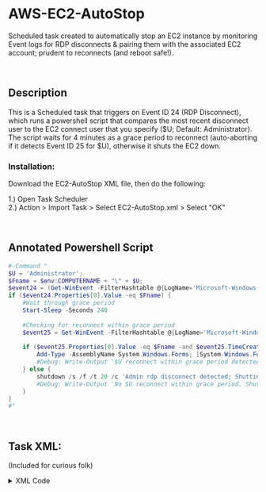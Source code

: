 # AWS-EC2-AutoStop
Scheduled task created to automatically stop an EC2 instance by monitoring Event logs for RDP disconnects & pairing them with the associated EC2 account; prudent to reconnects (and reboot safe!).

&nbsp;

## Description
This is a Scheduled task that triggers on Event ID 24 (RDP Disconnect), which runs a powershell script that compares the most recent disconnect user to the EC2 connect user that you specify ($U; Default: Administrator).<br> The script waits for 4 minutes as a grace period to reconnect (auto-aborting if it detects Event ID 25 for $U), otherwise it shuts the EC2 down.  

### Installation:
Download the EC2-AutoStop XML file, then do the following:

1.) Open Task Scheduler<br>
2.) Action > Import Task > Select EC2-AutoStop.xml > Select "OK"<br>

&nbsp;

## Annotated Powershell Script
```Powershell
#-Command "
$U = 'Administrator';
$Fname = $env:COMPUTERNAME + "\" + $U;
$event24 = (Get-WinEvent -FilterHashtable @{LogName='Microsoft-Windows-TerminalServices-LocalSessionManager/Operational'; ID=24} -MaxEvents 1)
if ($event24.Properties[0].Value -eq $Fname) {
	#Wait through grace period
	Start-Sleep -Seconds 240
	
	#Checking for reconnect within grace period
	$event25 = Get-WinEvent -FilterHashtable @{LogName='Microsoft-Windows-TerminalServices-LocalSessionManager/Operational'; ID=25} -MaxEvents 1
	
	if ($event25.Properties[0].Value -eq $Fname -and $event25.TimeCreated -gt (Get-Date).AddMinutes(-4)) {
		Add-Type -AssemblyName System.Windows.Forms; [System.Windows.Forms.MessageBox]::Show('Reconnected; shutdown aborted', 'EC2-Status')
		#Debug: Write-Output '$U reconnect within grace period detected. Aborting.'
	} else {
		shutdown /s /f /t 20 /c 'Admin rdp disconnect detected; Shutting down.'
		#Debug: Write-Output 'No $U reconnect within grace period. Shutting down.'
	}
}
#"
```

&nbsp;

## Task XML:
(Included for curious folk)
<details>
  <summary>XML Code</summary>

    <?xml version="1.0" encoding="UTF-16"?>
	<Task version="1.4" xmlns="http://schemas.microsoft.com/windows/2004/02/mit/task">
	  <RegistrationInfo>
	    <Date>2024-04-20T16:20:10.6969696</Date>
	    <Author>Administrator</Author>
	    <Description>Automatic Stop-Instance switch for AWS after rdp disconnect.</Description>
	    <URI>\EC2-AutoStop</URI>
	  </RegistrationInfo>
	  <Triggers>
	    <EventTrigger>
	      <StartBoundary>2024-04-20T18:00:00</StartBoundary>
	      <Enabled>true</Enabled>
	      <Subscription>&lt;QueryList&gt;&lt;Query Id="0" Path="Microsoft-Windows-TerminalServices-LocalSessionManager/Operational"&gt;&lt;Select Path="Microsoft-Windows-TerminalServices-LocalSessionManager/Operational"&gt;*[System[Provider[@Name='Microsoft-Windows-TerminalServices-LocalSessionManager'] and EventID=24]]&lt;/Select&gt;&lt;/Query&gt;&lt;/QueryList&gt;</Subscription>
	    </EventTrigger>
	  </Triggers>
	  <Principals>
	    <Principal id="Author">
	      <UserId>S-1-5-21-1115079623-1387137672-2099510147-500</UserId>
	      <LogonType>S4U</LogonType>
	      <RunLevel>HighestAvailable</RunLevel>
	    </Principal>
	  </Principals>
	  <Settings>
	    <MultipleInstancesPolicy>IgnoreNew</MultipleInstancesPolicy>
	    <DisallowStartIfOnBatteries>false</DisallowStartIfOnBatteries>
	    <StopIfGoingOnBatteries>false</StopIfGoingOnBatteries>
	    <AllowHardTerminate>false</AllowHardTerminate>
	    <StartWhenAvailable>true</StartWhenAvailable>
	    <RunOnlyIfNetworkAvailable>false</RunOnlyIfNetworkAvailable>
	    <IdleSettings>
	      <StopOnIdleEnd>true</StopOnIdleEnd>
	      <RestartOnIdle>false</RestartOnIdle>
	    </IdleSettings>
	    <AllowStartOnDemand>false</AllowStartOnDemand>
	    <Enabled>true</Enabled>
	    <Hidden>false</Hidden>
	    <RunOnlyIfIdle>false</RunOnlyIfIdle>
	    <DisallowStartOnRemoteAppSession>false</DisallowStartOnRemoteAppSession>
	    <UseUnifiedSchedulingEngine>true</UseUnifiedSchedulingEngine>
	    <WakeToRun>true</WakeToRun>
	    <ExecutionTimeLimit>PT0S</ExecutionTimeLimit>
	    <Priority>7</Priority>
	  </Settings>
	  <Actions Context="Author">
	    <Exec>
	      <Command>Powershell.exe</Command>
	      <Arguments>-Command "$U = 'Administrator'; $Fname = $env:COMPUTERNAME + '\' + $U; $event24 = (Get-WinEvent -FilterHashtable @{LogName='Microsoft-Windows-TerminalServices-LocalSessionManager/Operational'; ID=24} -MaxEvents 1); if ($event24.Properties[0].Value -eq $Fname){Start-Sleep -Seconds 240; $event25 = (Get-WinEvent -FilterHashtable @{LogName='Microsoft-Windows-TerminalServices-LocalSessionManager/Operational'; ID=25} -MaxEvents 1); if ($event25.Properties[0].Value -eq $Fname -and $event.TimeCreated -gt (Get-Date).AddMinutes(-4)){Add-Type -AssemblyName System.Windows.Forms; [System.Windows.Forms.MessageBox]::Show('Reconnected; shutdown aborted', 'EC2-Status')}else {shutdown /s /f /t 20 /c 'Admin rdp disconnect detected; Shutting down.'}}"</Arguments>
	    </Exec>
	  </Actions>
	</Task>

</details>

